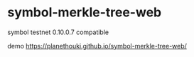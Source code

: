 # symbol-merkle-tree-web

symbol testnet 0.10.0.7 compatible

demo https://planethouki.github.io/symbol-merkle-tree-web/
